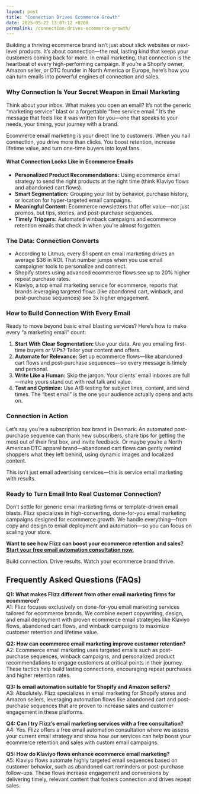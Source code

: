 ```yaml
---
layout: post
title: "Connection Drives Ecommerce Growth"
date: 2025-05-22 13:07:12 +0200
permalink: /connection-drives-ecommerce-growth/
---
```

Building a thriving ecommerce brand isn’t just about slick websites or next-level products. It’s about connection—the real, lasting kind that keeps your customers coming back for more. In email marketing, that connection is the heartbeat of every high-performing campaign. If you’re a Shopify owner, Amazon seller, or DTC founder in North America or Europe, here’s how you can turn emails into powerful engines of connection and sales.

### Why Connection Is Your Secret Weapon in Email Marketing

Think about your inbox. What makes you open an email? It’s not the generic “marketing service” blast or a forgettable “free service email.” It’s the message that feels like it was written for you—one that speaks to your needs, your timing, your journey with a brand.

Ecommerce email marketing is your direct line to customers. When you nail connection, you drive more than clicks. You boost retention, increase lifetime value, and turn one-time buyers into loyal fans.

#### What Connection Looks Like in Ecommerce Emails

- **Personalized Product Recommendations:** Using ecommerce email strategy to send the right products at the right time (think Klaviyo flows and abandoned cart flows).
- **Smart Segmentation:** Grouping your list by behavior, purchase history, or location for hyper-targeted email campaigns.
- **Meaningful Content:** Ecommerce newsletters that offer value—not just promos, but tips, stories, and post-purchase sequences.
- **Timely Triggers:** Automated winback campaigns and ecommerce retention emails that check in when you’re almost forgotten.

### The Data: Connection Converts

- According to Litmus, every $1 spent on email marketing drives an average $36 in ROI. That number jumps when you use email campaigner tools to personalize and connect.
- Shopify stores using advanced ecommerce flows see up to 20% higher repeat purchase rates.
- Klaviyo, a top email marketing service for ecommerce, reports that brands leveraging targeted flows (like abandoned cart, winback, and post-purchase sequences) see 3x higher engagement.

### How to Build Connection With Every Email

Ready to move beyond basic email blasting services? Here’s how to make every “a marketing email” count:

1. **Start With Clear Segmentation:** Use your data. Are you emailing first-time buyers or VIPs? Tailor your content and offers.
2. **Automate for Relevance:** Set up ecommerce flows—like abandoned cart flows and post-purchase sequences—so every message is timely and personal.
3. **Write Like a Human:** Skip the jargon. Your clients’ email inboxes are full—make yours stand out with real talk and value.
4. **Test and Optimize:** Use A/B testing for subject lines, content, and send times. The “best email” is the one your audience actually opens and acts on.

### Connection in Action

Let’s say you’re a subscription box brand in Denmark. An automated post-purchase sequence can thank new subscribers, share tips for getting the most out of their first box, and invite feedback. Or maybe you’re a North American DTC apparel brand—abandoned cart flows can gently remind shoppers what they left behind, using dynamic images and localized content.

This isn’t just email advertising services—this is service email marketing with results.

### Ready to Turn Email Into Real Customer Connection?

Don’t settle for generic email marketing firms or template-driven email blasts. Flizz specializes in high-converting, done-for-you email marketing campaigns designed for ecommerce growth. We handle everything—from copy and design to email deployment and automation—so you can focus on scaling your store.

**Want to see how Flizz can boost your ecommerce retention and sales? [Start your free email automation consultation now.](https://flizzgrowth.com/email)**

Build connection. Drive results. Watch your ecommerce brand thrive.

## Frequently Asked Questions (FAQs)

**Q1: What makes Flizz different from other email marketing firms for ecommerce?**  
A1: Flizz focuses exclusively on done-for-you email marketing services tailored for ecommerce brands. We combine expert copywriting, design, and email deployment with proven ecommerce email strategies like Klaviyo flows, abandoned cart flows, and winback campaigns to maximize customer retention and lifetime value.

**Q2: How can ecommerce email marketing improve customer retention?**  
A2: Ecommerce email marketing uses targeted emails such as post-purchase sequences, winback campaigns, and personalized product recommendations to engage customers at critical points in their journey. These tactics help build lasting connections, encouraging repeat purchases and higher retention rates.

**Q3: Is email automation suitable for Shopify and Amazon sellers?**  
A3: Absolutely. Flizz specializes in email marketing for Shopify stores and Amazon sellers, leveraging automation flows like abandoned cart and post-purchase sequences that are proven to increase sales and customer engagement in these platforms.

**Q4: Can I try Flizz’s email marketing services with a free consultation?**  
A4: Yes. Flizz offers a free email automation consultation where we assess your current email strategy and show how our services can help boost your ecommerce retention and sales with custom email campaigns.

**Q5: How do Klaviyo flows enhance ecommerce email marketing?**  
A5: Klaviyo flows automate highly targeted email sequences based on customer behavior, such as abandoned cart reminders or post-purchase follow-ups. These flows increase engagement and conversions by delivering timely, relevant content that fosters connection and drives repeat sales.

<script type="application/ld+json">
{
  "@context": "https://schema.org",
  "@type": "BlogPosting",
  "headline": "Connection Drives Ecommerce Growth",
  "description": "Explore how meaningful connection through ecommerce email marketing can boost customer retention, increase lifetime value, and drive ecommerce growth for Shopify owners, Amazon sellers, and DTC founders.",
  "author": {
    "@type": "Person",
    "name": "Flizz"
  },
  "publisher": {
    "@type": "Person",
    "name": "Flizz"
  },
  "url": "https://flizzgrowth.com/email",
  "mainEntityOfPage": {
    "@type": "WebPage",
    "@id": "https://flizzgrowth.com/email"
  },
  "datePublished": "2024-06-01",
  "dateModified": "2024-06-01",
  "keywords": "email marketing, ecommerce email marketing, ecommerce email strategy, abandoned cart flows, post-purchase sequences, winback campaigns, Klaviyo flows, email marketing for Shopify, ecommerce retention emails, ecommerce newsletters, email campaigns, email deployment, email blasting services, email marketing services",
  "inLanguage": "en-US"
}
</script>

<script type="application/ld+json">
{
  "@context": "https://schema.org",
  "@type": "FAQPage",
  "mainEntity": [
    {
      "@type": "Question",
      "name": "What makes Flizz different from other email marketing firms for ecommerce?",
      "acceptedAnswer": {
        "@type": "Answer",
        "text": "Flizz focuses exclusively on done-for-you email marketing services tailored for ecommerce brands. We combine expert copywriting, design, and email deployment with proven ecommerce email strategies like Klaviyo flows, abandoned cart flows, and winback campaigns to maximize customer retention and lifetime value."
      }
    },
    {
      "@type": "Question",
      "name": "How can ecommerce email marketing improve customer retention?",
      "acceptedAnswer": {
        "@type": "Answer",
        "text": "Ecommerce email marketing uses targeted emails such as post-purchase sequences, winback campaigns, and personalized product recommendations to engage customers at critical points in their journey. These tactics help build lasting connections, encouraging repeat purchases and higher retention rates."
      }
    },
    {
      "@type": "Question",
      "name": "Is email automation suitable for Shopify and Amazon sellers?",
      "acceptedAnswer": {
        "@type": "Answer",
        "text": "Absolutely. Flizz specializes in email marketing for Shopify stores and Amazon sellers, leveraging automation flows like abandoned cart and post-purchase sequences that are proven to increase sales and customer engagement in these platforms."
      }
    },
    {
      "@type": "Question",
      "name": "Can I try Flizz’s email marketing services with a free consultation?",
      "acceptedAnswer": {
        "@type": "Answer",
        "text": "Yes. Flizz offers a free email automation consultation where we assess your current email strategy and show how our services can help boost your ecommerce retention and sales with custom email campaigns."
      }
    },
    {
      "@type": "Question",
      "name": "How do Klaviyo flows enhance ecommerce email marketing?",
      "acceptedAnswer": {
        "@type": "Answer",
        "text": "Klaviyo flows automate highly targeted email sequences based on customer behavior, such as abandoned cart reminders or post-purchase follow-ups. These flows increase engagement and conversions by delivering timely, relevant content that fosters connection and drives repeat sales."
      }
    }
  ]
}
</script>